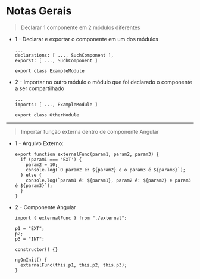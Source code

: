 # Notas Gerais

> Declarar 1 componente em 2 módulos diferentes

- 1 - Declarar e exportar o componente em um dos módulos
    
      ...
      declarations: [ ..., SuchComponent ],
      exporst: [ ..., SuchComponent ]
      
      export class ExampleModule

- 2 - Importar no outro módulo o módulo que foi declarado o componente a ser compartilhado
      
      ...
      imports: [ ..., ExampleModule ]
      
      export class OtherModule
      
---

> Importar função externa dentro de componente Angular

- 1 - Arquivo Externo:

      export function externalFunc(param1, param2, param3) {
        if (param1 === 'EXT') {
          param2 = 10;
          console.log(`O param2 é: ${param2} e o param3 é ${param3}`);
        } else {
          console.log(`param1 é: ${param1}, param2 é: ${param2} e param3 é ${param3}`);
        }
      }
      
 - 2 - Componente Angular
 
       import { externalFunc } from "./external";

       p1 = "EXT";
       p2;
       p3 = "INT";

       constructor() {}

       ngOnInit() {
         externalFunc(this.p1, this.p2, this.p3);
       }
